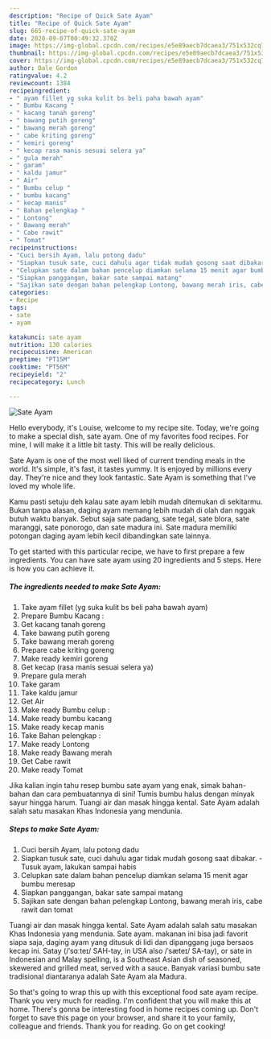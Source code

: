 ```yaml
---
description: "Recipe of Quick Sate Ayam"
title: "Recipe of Quick Sate Ayam"
slug: 665-recipe-of-quick-sate-ayam
date: 2020-09-07T00:49:32.370Z
image: https://img-global.cpcdn.com/recipes/e5e89aecb7dcaea3/751x532cq70/sate-ayam-foto-resep-utama.jpg
thumbnail: https://img-global.cpcdn.com/recipes/e5e89aecb7dcaea3/751x532cq70/sate-ayam-foto-resep-utama.jpg
cover: https://img-global.cpcdn.com/recipes/e5e89aecb7dcaea3/751x532cq70/sate-ayam-foto-resep-utama.jpg
author: Dale Gordon
ratingvalue: 4.2
reviewcount: 1384
recipeingredient:
- " ayam fillet yg suka kulit bs beli paha bawah ayam"
- " Bumbu Kacang "
- " kacang tanah goreng"
- " bawang putih goreng"
- " bawang merah goreng"
- " cabe kriting goreng"
- " kemiri goreng"
- " kecap rasa manis sesuai selera ya"
- " gula merah"
- " garam"
- " kaldu jamur"
- " Air"
- " Bumbu celup "
- " bumbu kacang"
- " kecap manis"
- " Bahan pelengkap "
- " Lontong"
- " Bawang merah"
- " Cabe rawit"
- " Tomat"
recipeinstructions:
- "Cuci bersih Ayam, lalu potong dadu"
- "Siapkan tusuk sate, cuci dahulu agar tidak mudah gosong saat dibakar. Tusuk ayam, lakukan sampai habis"
- "Celupkan sate dalam bahan pencelup diamkan selama 15 menit agar bumbu meresap"
- "Siapkan panggangan, bakar sate sampai matang"
- "Sajikan sate dengan bahan pelengkap Lontong, bawang merah iris, cabe rawit dan tomat"
categories:
- Recipe
tags:
- sate
- ayam

katakunci: sate ayam 
nutrition: 130 calories
recipecuisine: American
preptime: "PT15M"
cooktime: "PT56M"
recipeyield: "2"
recipecategory: Lunch

---
```



![Sate Ayam](https://img-global.cpcdn.com/recipes/e5e89aecb7dcaea3/751x532cq70/sate-ayam-foto-resep-utama.jpg)

Hello everybody, it's Louise, welcome to my recipe site. Today, we're going to make a special dish, sate ayam. One of my favorites food recipes. For mine, I will make it a little bit tasty. This will be really delicious.

Sate Ayam is one of the most well liked of current trending meals in the world. It's simple, it's fast, it tastes yummy. It is enjoyed by millions every day. They're nice and they look fantastic. Sate Ayam is something that I've loved my whole life.

Kamu pasti setuju deh kalau sate ayam lebih mudah ditemukan di sekitarmu. Bukan tanpa alasan, daging ayam memang lebih mudah di olah dan nggak butuh waktu banyak. Sebut saja sate padang, sate tegal, sate blora, sate maranggi, sate ponorogo, dan sate madura ini. Sate madura memiliki potongan daging ayam lebih kecil dibandingkan sate lainnya.


To get started with this particular recipe, we have to first prepare a few ingredients. You can have sate ayam using 20 ingredients and 5 steps. Here is how you can achieve it.

<!--inarticleads1-->

##### The ingredients needed to make Sate Ayam:

1. Take  ayam fillet (yg suka kulit bs beli paha bawah ayam)
1. Prepare  Bumbu Kacang :
1. Get  kacang tanah goreng
1. Take  bawang putih goreng
1. Take  bawang merah goreng
1. Prepare  cabe kriting goreng
1. Make ready  kemiri goreng
1. Get  kecap (rasa manis sesuai selera ya)
1. Prepare  gula merah
1. Take  garam
1. Take  kaldu jamur
1. Get  Air
1. Make ready  Bumbu celup :
1. Make ready  bumbu kacang
1. Make ready  kecap manis
1. Take  Bahan pelengkap :
1. Make ready  Lontong
1. Make ready  Bawang merah
1. Get  Cabe rawit
1. Make ready  Tomat


Jika kalian ingin tahu resep bumbu sate ayam yang enak, simak bahan-bahan dan cara pembuatannya di sini! Tumis bumbu halus dengan minyak sayur hingga harum. Tuangi air dan masak hingga kental. Sate Ayam adalah salah satu masakan Khas Indonesia yang mendunia. 

<!--inarticleads2-->

##### Steps to make Sate Ayam:

1. Cuci bersih Ayam, lalu potong dadu
1. Siapkan tusuk sate, cuci dahulu agar tidak mudah gosong saat dibakar. - Tusuk ayam, lakukan sampai habis
1. Celupkan sate dalam bahan pencelup diamkan selama 15 menit agar bumbu meresap
1. Siapkan panggangan, bakar sate sampai matang
1. Sajikan sate dengan bahan pelengkap Lontong, bawang merah iris, cabe rawit dan tomat


Tuangi air dan masak hingga kental. Sate Ayam adalah salah satu masakan Khas Indonesia yang mendunia. Sate ayam. makanan ini bisa jadi favorit siapa saja, daging ayam yang ditusuk di lidi dan dipanggang juga bersaos kecap ini. Satay (/ˈsɑːteɪ/ SAH-tay, in USA also /ˈsæteɪ/ SA-tay), or sate in Indonesian and Malay spelling, is a Southeast Asian dish of seasoned, skewered and grilled meat, served with a sauce. Banyak variasi bumbu sate tradisional diantaranya adalah Sate Ayam ala Madura. 

So that's going to wrap this up with this exceptional food sate ayam recipe. Thank you very much for reading. I'm confident that you will make this at home. There's gonna be interesting food in home recipes coming up. Don't forget to save this page on your browser, and share it to your family, colleague and friends. Thank you for reading. Go on get cooking!
